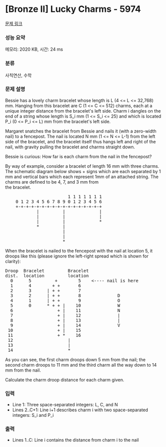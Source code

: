 # [Bronze II] Lucky Charms - 5974 

[문제 링크](https://www.acmicpc.net/problem/5974) 

### 성능 요약

메모리: 2020 KB, 시간: 24 ms

### 분류

사칙연산, 수학

### 문제 설명

<p>Bessie has a lovely charm bracelet whose length is L (4 <= L <= 32,768) mm.  Hanging from this bracelet are C (1 <= C <= 512) charms, each at a unique integer distance from the bracelet's left side. Charm i dangles on the end of a string whose length is S_i mm (1 <= S_i <= 25) and which is located P_i (0 <= P_i <= L) mm from the bracelet's left side.</p>

<p>Margaret snatches the bracelet from Bessie and nails it (with a zero-width nail) to a fencepost. The nail is located N mm (1 <= N <= L-1) from the left side of the bracelet, and the bracelet itself thus hangs left and right of the nail, with gravity pulling the bracelet and charms straight down.</p>

<p>Bessie is curious: How far is each charm from the nail in the fencepost?</p>

<p>By way of example, consider a bracelet of length 16 mm with three charms. The schematic diagram below shows + signs which are each separated by 1 mm and vertical bars which each represent 1mm of an attached string. The charms are defined to be 4, 7, and 3 mm from<br>
the bracelet.</p>

<pre>                        1 1 1 1 1 1 1
    0 1 2 3 4 5 6 7 8 9 0 1 2 3 4 5 6
    +-+-+-+-+-+-+-+-+-+-+-+-+-+-+-+-+
            |         |             |
            |         |             |
            |         |             *
            *         |
                      |
                      |
                      *</pre>

<p>When the bracelet is nailed to the fencepost with the nail at location 5, it droops like this (please ignore the left-right spread which is shown for clarity):</p>

<pre>Droop  Bracelet         Bracelet
dist.  location         location 
  0      5         +        5    <---- nail is here
  1      4        + +       6
  2      3      | + +       7
  3      2      | + +       8              D
  4      1      | + +       9              O
  5      0      * + + |    10              W
  6                 + |    11              N
  7                 + |    12              |
  8                 + |    13              |
  9                 + |    14              V
 10                 + |    15
 11                 + *    16
 12                     |
 13                     |
 14                     *</pre>

<p>As you can see, the first charm droops down 5 mm from the nail; the second charm droops to 11 mm and the third charm all the way down to 14 mm from the nail.</p>

<p>Calculate the charm droop distance for each charm given.</p>

### 입력 

 <ul>
	<li>Line 1: Three space-separated integers: L, C, and N</li>
	<li>Lines 2..C+1: Line i+1 describes charm i with two space-separated integers: S_i and P_i</li>
</ul>

<p> </p>

### 출력 

 <ul>
	<li>Lines 1..C: Line i contains the distance from charm i to the nail</li>
</ul>

<p> </p>

